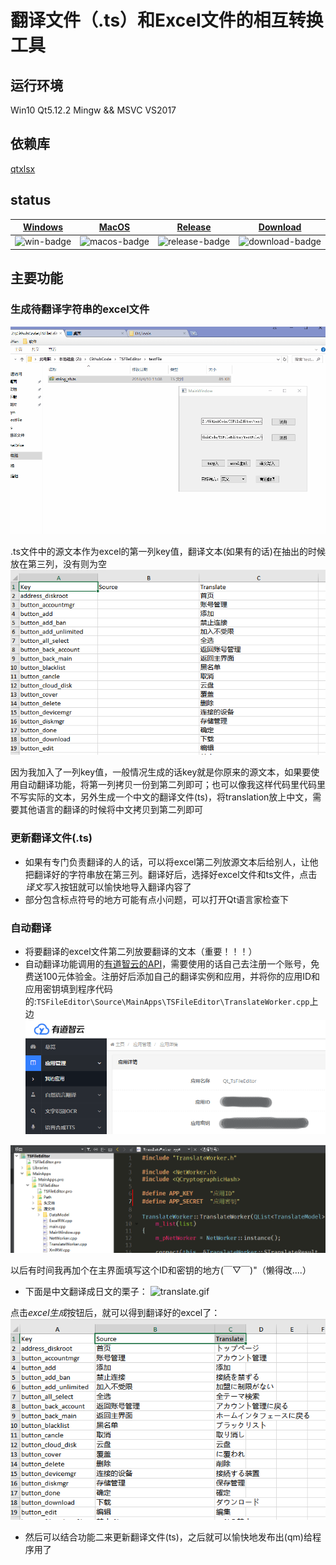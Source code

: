 # 翻译文件（.ts）和Excel文件的相互转换工具

## 运行环境
Win10 Qt5.12.2 Mingw && MSVC VS2017

## 依赖库
[qtxlsx](https://qtxlsx.debao.me/)

## status
| [Windows][win-link]|[MacOS][macos-link]|[Release][release-link]|[Download][download-link]|
|--------------------|-------------------|-----------------------|-------------------------|
|    ![win-badge]    |  ![macos-badge]   |   ![release-badge]    |    ![download-badge]    |

[win-link]: https://github.com/Longxr/TSFileEditor/actions?query=workflow%3AWindows "WindowsAction"
[win-badge]: https://github.com/Longxr/TSFileEditor/workflows/Windows/badge.svg  "Windows"

[macos-link]: https://github.com/Longxr/TSFileEditor/actions?query=workflow%3AMacOS "MacOSAction"
[macos-badge]: https://github.com/Longxr/TSFileEditor/workflows/MacOS/badge.svg "MacOS"

[release-link]: https://github.com/Longxr/TSFileEditor/releases "Release status"
[release-badge]: https://img.shields.io/github/release/Longxr/TSFileEditor.svg?style=flat-square "Release status"

[download-link]: https://github.com/Longxr/TSFileEditor/releases/latest "Download status"
[download-badge]: https://img.shields.io/github/downloads/Longxr/TSFileEditor/total.svg?style=flat-square "Download status"

## 主要功能
### 生成待翻译字符串的excel文件
![生成excel文件](picture/gen_excel.gif)

.ts文件中的源文本作为excel的第一列key值，翻译文本(如果有的话)在抽出的时候放在第三列，没有则为空
![excel截图.png](picture/excel.png)

因为我加入了一列key值，一般情况生成的话key就是你原来的源文本，如果要使用自动翻译功能，将第一列拷贝一份到第二列即可；也可以像我这样代码里代码里不写实际的文本，另外生成一个中文的翻译文件(ts)，将translation放上中文，需要其他语言的翻译的时候将中文拷贝到第二列即可

### 更新翻译文件(.ts)
* 如果有专门负责翻译的人的话，可以将excel第二列放源文本后给别人，让他把翻译好的字符串放在第三列。翻译好后，选择好excel文件和ts文件，点击*译文写入*按钮就可以愉快地导入翻译内容了
* 部分包含标点符号的地方可能有点小问题，可以打开Qt语言家检查下

### 自动翻译
* 将要翻译的excel文件第二列放要翻译的文本（重要！！！）
* 自动翻译功能调用的[有道智云的API](http://ai.youdao.com/index.s)，需要使用的话自己去注册一个账号，免费送100元体验金。注册好后添加自己的翻译实例和应用，并将你的应用ID和应用密钥填到程序代码的:`TSFileEditor\Source\MainApps\TSFileEditor\TranslateWorker.cpp`上边
![有道智云](picture/youdao.png)

![填写位置](picture/code.png)

以后有时间我再加个在主界面填写这个ID和密钥的地方(￣▽￣)"（懒得改....）

* 下面是中文翻译成日文的栗子：
![translate.gif](picture/translate.gif)

点击*excel生成*按钮后，就可以得到翻译好的excel了：
![翻译结果](picture/translate.png)

* 然后可以结合功能二来更新翻译文件(ts)，之后就可以愉快地发布出(qm)给程序用了
